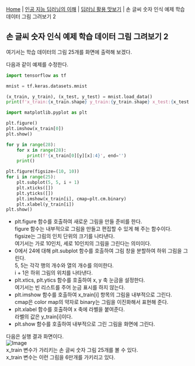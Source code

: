 [Home](./../../../README.md) | [인공 지능 딥러닝의 이해](./../../README.md) | [딥러닝 활용 맛보기](./../README.md) | 손 글씨 숫자 인식 예제 학습 데이터 그림 그려보기 2

## 손 글씨 숫자 인식 예제 학습 데이터 그림 그려보기 2
여기서는 학습 데이터의 그림 25개를 화면에 출력해 보겠다.

다음과 같이 예제를 수정한다.
```python
import tensorflow as tf

mnist = tf.keras.datasets.mnist

(x_train, y_train), (x_test, y_test) = mnist.load_data()
print(f'x_train:{x_train.shape} y_train:{y_train.shape} x_test:{x_test.shape} y_test:{y_test.shape}')

import matplotlib.pyplot as plt

plt.figure()
plt.imshow(x_train[0])
plt.show()

for y in range(28):
    for x in range(28):
        print(f'{x_train[0][y][x]:4}', end='')
    print()

plt.figure(figsize=(10, 10))
for i in range(25):
    plt.subplot(5, 5, i + 1)
    plt.xticks([])
    plt.yticks([])
    plt.imshow(x_train[i], cmap=plt.cm.binary)
    plt.xlabel(y_train[i])
plt.show()
```
- plt.figure 함수를 호출하여 새로운 그림을 만들 준비를 한다.  
figure 함수는 내부적으로 그림을 만들고 편집할 수 있게 해 주는 함수이다.  
figsize는 그림의 인치 단위의 크기를 나타낸다.  
여기서는 가로 10인치, 세로 10인치의 그림을 그린다는 의미이다.
- 0에서 24에 대해 plt.subplot 함수를 호출하여 그림 창을 분할하여 하위 그림을 그린다.  
5, 5는 각각 행의 개수와 열의 개수를 의미한다.  
i + 1은 하위 그림의 위치를 나타낸다.
- plt.xtics, plt.ytics 함수를 호출하여 x, y 축 눈금을 설정한다.  
여기서는 빈 리스트를 주어 눈금 표시를 하지 않는다.
- plt.imshow 함수를 호출하여 x_train[i] 항목의 그림을 내부적으로 그린다.  
cmap은 color map의 약자로 binary는 그림을 이진화해서 표현해 준다.
- plt.xlabel 함수를 호출하여 x 축에 라벨을 붙여준다.  
라벨의 값은 y_train[i]이다.
- plt.show 함수를 호출하여 내부적으로 그린 그림을 화면에 그린다.

다음은 실행 결과 화면이다.  
![Image](https://github.com/user-attachments/assets/7bea2097-67c4-4f53-83d5-701151f01ca3)  
x_train 변수가 가리키는 손 글씨 숫자 그림 25개를 볼 수 있다.  
x_train 변수는 이런 그림을 6만개를 가키리고 있다.
